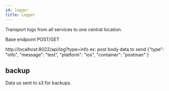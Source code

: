 ```yaml
---
id: logger
title: Logger
---
```


Transport logs from all services to one central location.

Base endpoint POST/GET

http://localhost:8022/api/log?type=info
ex: post body data to send {"type": "info", "message": "test", "platform": "ios", "container": "postman" }

## backup

Data us sent to s3 for backups.
